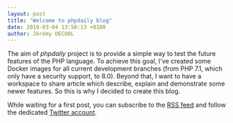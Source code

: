 ```yaml
---
layout: post
title: "Welcome to phpdaily blog"
date: 2019-03-04 13:58:13 +0100
author: Jérémy DECOOL
---
```


The aim of _phpdaily_ project is to provide a simple way to test the future features of the PHP language. To achieve this goal, I've created some Docker images for all current development branches (from PHP 7.1, which only have a security support, to 8.0). Beyond that, I want to have a workspace to share article which describe, explain and demonstrate some newer features. So this is why I decided to create this blog.

While waiting for a first post, you can subscribe to the [RSS feed](/feed.xml) and follow the dedicated [Twitter account](https://twitter.com/phpdailybuilds).

<!--more-->
